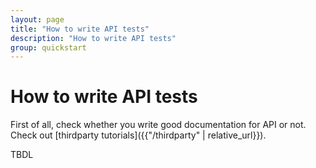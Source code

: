 ```yaml
---
layout: page
title: "How to write API tests"
description: "How to write API tests"
group: quickstart
---
```


# How to write API tests

First of all, check whether you write good documentation for API or not. Check out [thirdparty tutorials]({{"/thirdparty" | relative_url}}).

TBDL
